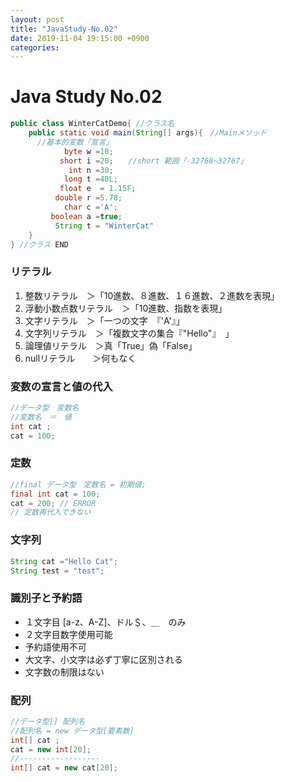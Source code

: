```yaml
---
layout: post
title: "JavaStudy-No.02"
date: 2019-11-04 19:15:00 +0900
categories:
---
```

# Java Study No.02
```java
public class WinterCatDemo{ //クラス名
  	public static void main(String[] args){　//Mainメソッド
      //基本的変数「宣言」
            byte w =10;
           short i =20;　　//short 範囲「-32768~32767」
             int n =30;      
            long t =40L;
           float e  = 1.15F;
          double r =5.78;
            char c ='A';
         boolean a =true;
          String t = "WinterCat"
    }
} //クラス END
```
### リテラル

1. 整数リテラル　＞「10進数、８進数、１６進数、２進数を表現」
2. 浮動小数点数リテラル　＞「10進数、指数を表現」
3. 文字リテラル　＞「一つの文字　『'A'』」
4. 文字列リテラル　＞「複数文字の集合『"Hello"』　」
5. 論理値リテラル　＞真「True」偽「False」
6. nullリテラル　　＞何もなく

### 変数の宣言と値の代入

```Java
//データ型　変数名
//変数名　＝　値
int cat ;
cat = 100;
```

### 定数

```Java
//final データ型　定数名 = 初期値;
final int cat = 100;
cat = 200; // ERROR
// 定数再代入できない
```

### 文字列

```Java
String cat ="Hello Cat";
String test = "test";
```

### 識別子と予約語

- １文字目 [a-z、A-Z]、ドル＄、＿　のみ
- ２文字目数字使用可能
- 予約語使用不可
- 大文字、小文字は必ず丁寧に区別される
- 文字数の制限はない

### 配列

```Java
//データ型[] 配列名
//配列名 = new データ型[要素数]
int[] cat ;
cat = new int[20];
//------------------
int[] cat = new cat[20];
```

